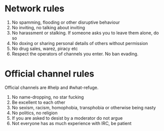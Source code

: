 # Network rules

1. No spamming, flooding or other disruptive behaviour
1. No inviting, no talking about inviting
1. No harassment or stalking. If someone asks you to leave them alone, do so
1. No doxing or sharing personal details of others without permission
1. No drug sales, warez, piracy etc
1. Respect the operators of channels you enter. No ban evading.

# Official channel rules

Official channels are #help and #what-refuge.

1. No name-dropping, no star fucking
1. Be excellent to each other
1. No sexism, racism, homophobia, transphobia or otherwise being nasty
1. No politics, no religion
1. If you are asked to desist by a moderator do not argue
1. Not everyone has as much experience with IRC, be patient
